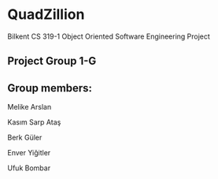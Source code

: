# QuadZillion

Bilkent CS 319-1 Object Oriented Software Engineering Project
## Project Group 1-G

## Group members:
  Melike Arslan
  
  Kasım Sarp Ataş
  
  Berk Güler
  
  Enver Yiğitler
  
  Ufuk Bombar


